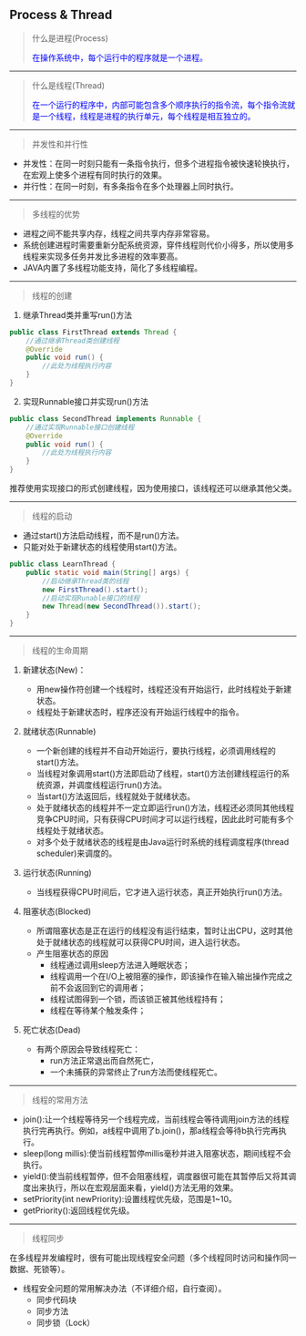 
## Process & Thread
> <p>什么是进程(Process)</p>
> <p style="color:blue">在操作系统中，每个运行中的程序就是一个进程。</p>

***

> <p>什么是线程(Thread)</p>
> <p style="color:blue">在一个运行的程序中，内部可能包含多个顺序执行的指令流，每个指令流就是一个线程，线程是进程的执行单元，每个线程是相互独立的。</p>

***

> <p>并发性和并行性</p>

- 并发性：在同一时刻只能有一条指令执行，但多个进程指令被快速轮换执行，在宏观上使多个进程有同时执行的效果。
- 并行性：在同一时刻，有多条指令在多个处理器上同时执行。

***

> <p>多线程的优势</p>

- 进程之间不能共享内存，线程之间共享内存非常容易。
- 系统创建进程时需要重新分配系统资源，穿件线程则代价小得多，所以使用多线程来实现多任务并发比多进程的效率要高。
- JAVA内置了多线程功能支持，简化了多线程编程。

***

> <p>线程的创建</p>

1. 继承Thread类并重写run()方法

```java
public class FirstThread extends Thread {
	//通过继承Thread类创建线程
	@Override
	public void run() {
		//此处为线程执行内容
	}	
}
```

2. 实现Runnable接口并实现run()方法

```java
public class SecondThread implements Runnable {
	//通过实现Runnable接口创建线程
	@Override
	public void run() {
		//此处为线程执行内容
	}
}
```

推荐使用实现接口的形式创建线程，因为使用接口，该线程还可以继承其他父类。

***

> <p>线程的启动</p>

- 通过start()方法启动线程，而不是run()方法。
- 只能对处于新建状态的线程使用start()方法。
```java
public class LearnThread {
	public static void main(String[] args) {
		//启动继承Thread类的线程
		new FirstThread().start();
		//启动实现Runable接口的线程
		new Thread(new SecondThread()).start();
	}
}
```

***

> <p>线程的生命周期</p>

1. 新建状态(New)： 
    - 用new操作符创建一个线程时，线程还没有开始运行，此时线程处于新建状态。
    - 线程处于新建状态时，程序还没有开始运行线程中的指令。

2. 就绪状态(Runnable)
    - 一个新创建的线程并不自动开始运行，要执行线程，必须调用线程的start()方法。
    - 当线程对象调用start()方法即启动了线程，start()方法创建线程运行的系统资源，并调度线程运行run()方法。
    - 当start()方法返回后，线程就处于就绪状态。
    - 处于就绪状态的线程并不一定立即运行run()方法，线程还必须同其他线程竞争CPU时间，只有获得CPU时间才可以运行线程，因此此时可能有多个线程处于就绪状态。
    - 对多个处于就绪状态的线程是由Java运行时系统的线程调度程序(thread scheduler)来调度的。

3. 运行状态(Running)
   - 当线程获得CPU时间后，它才进入运行状态，真正开始执行run()方法。

4. 阻塞状态(Blocked)
    - 所谓阻塞状态是正在运行的线程没有运行结束，暂时让出CPU，这时其他处于就绪状态的线程就可以获得CPU时间，进入运行状态。
    - 产生阻塞状态的原因
        - 线程通过调用sleep方法进入睡眠状态；
        - 线程调用一个在I/O上被阻塞的操作，即该操作在输入输出操作完成之前不会返回到它的调用者；
        - 线程试图得到一个锁，而该锁正被其他线程持有；
        - 线程在等待某个触发条件；
  
5. 死亡状态(Dead)
    - 有两个原因会导致线程死亡：
        - run方法正常退出而自然死亡，
        - 一个未捕获的异常终止了run方法而使线程死亡。

***

> <p>线程的常用方法</p>

- join():让一个线程等待另一个线程完成，当前线程会等待调用join方法的线程执行完再执行。例如，a线程中调用了b.join()，那a线程会等待b执行完再执行。
- sleep(long millis):使当前线程暂停millis毫秒并进入阻塞状态，期间线程不会执行。
- yield():使当前线程暂停，但不会阻塞线程，调度器很可能在其暂停后又将其调度出来执行，所以在宏观层面来看，yield()方法无用的效果。
- setPriority(int newPriority):设置线程优先级，范围是1~10。
- getPriority():返回线程优先级。

***

> <p>线程同步</p>

在多线程并发编程时，很有可能出现线程安全问题（多个线程同时访问和操作同一数据、死锁等）。

- 线程安全问题的常用解决办法（不详细介绍，自行查阅）。
    - 同步代码块
    - 同步方法
    - 同步锁（Lock）


